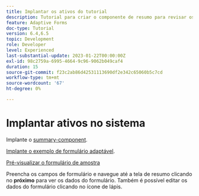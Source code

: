 ```yaml
---
title: Implantar os ativos do tutorial
description: Tutorial para criar o componente de resumo para revisar os dados do formulário antes do envio.
feature: Adaptive Forms
doc-type: Tutorial
version: 6.4,6.5
topic: Development
role: Developer
level: Experienced
last-substantial-update: 2023-01-22T00:00:00Z
exl-id: 98c2759a-6995-4664-9c96-9062b049caf4
duration: 15
source-git-commit: f23c2ab86d42531113690df2e342c65060b5c7cd
workflow-type: tm+mt
source-wordcount: '67'
ht-degree: 0%

---
```


# Implantar ativos no sistema

Implante o [summary-component](assets/summarize-component.zip).

[Implante o exemplo de formulário adaptável](assets/sample-adaptive-form.zip).

[Pré-visualizar o formulário de amostra](http://localhost:4502/content/dam/formsanddocuments/testsummary/jcr:content?wcmmode=disabled)

Preencha os campos de formulário e navegue até a tela de resumo clicando no **próximo** para ver os dados do formulário. Também é possível editar os dados do formulário clicando no ícone de lápis.
